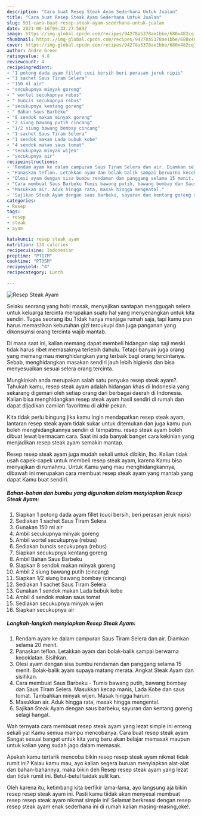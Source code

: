 ```yaml
---
description: "Cara buat Resep Steak Ayam Sederhana Untuk Jualan"
title: "Cara buat Resep Steak Ayam Sederhana Untuk Jualan"
slug: 931-cara-buat-resep-steak-ayam-sederhana-untuk-jualan
date: 2021-06-16T09:33:27.589Z
image: https://img-global.cpcdn.com/recipes/94278a5378ae1bbe/680x482cq70/resep-steak-ayam-foto-resep-utama.jpg
thumbnail: https://img-global.cpcdn.com/recipes/94278a5378ae1bbe/680x482cq70/resep-steak-ayam-foto-resep-utama.jpg
cover: https://img-global.cpcdn.com/recipes/94278a5378ae1bbe/680x482cq70/resep-steak-ayam-foto-resep-utama.jpg
author: Andre Green
ratingvalue: 4.8
reviewcount: 4
recipeingredient:
- "1 potong dada ayam fillet cuci bersih beri perasan jeruk nipis"
- "1 sachet Saus Tiram Selera"
- "150 ml air"
- "secukupnya minyak goreng"
- " wortel secukupnya rebus"
- " buncis secukupnya rebus"
- "secukupnya kentang goreng"
- " Bahan Saus Barbeku"
- "8 sendok makan minyak goreng"
- "2 siung bawang putih cincang"
- "1/2 siung bawang bombay cincang"
- "1 sachet Saus Tiram Selera"
- "1 sendok makan Lada bubuk kobe"
- "4 sendok makan saus tomat"
- "secukupnya minyak wijen"
- "secukupnya air"
recipeinstructions:
- "Rendam ayam ke dalam campuran Saus Tiram Selera dan air. Diamkan selama 20 menit."
- "Panaskan teflon. Letakkan ayam dan bolak-balik sampai berwarna kecoklatan. Sisihkan."
- "Olesi ayam dengan sisa bumbu rendaman dan panggang selama 15 menit. Bolak-balik ayam supaya matang merata. Angkat Steak Ayam dan sisihkan."
- "Cara membuat Saus Barbeku Tumis bawang putih, bawang bombay dan Saus Tiram Selera. Masukkan kecap manis, Lada Kobe dan saus tomat. Tambahkan minyak wijen. Masak hingga harum."
- "Masukkan air. Aduk hingga rata, masak hingga mengental."
- "Sajikan Steak Ayam dengan saus barbeku, sayuran dan kentang goreng selagi hangat."
categories:
- Resep
tags:
- resep
- steak
- ayam

katakunci: resep steak ayam 
nutrition: 134 calories
recipecuisine: Indonesian
preptime: "PT17M"
cooktime: "PT35M"
recipeyield: "4"
recipecategory: Lunch

---
```



![Resep Steak Ayam](https://img-global.cpcdn.com/recipes/94278a5378ae1bbe/680x482cq70/resep-steak-ayam-foto-resep-utama.jpg)

Selaku seorang yang hobi masak, menyajikan santapan menggugah selera untuk keluarga tercinta merupakan suatu hal yang menyenangkan untuk kita sendiri. Tugas seorang ibu Tidak hanya menjaga rumah saja, tapi kamu pun harus memastikan kebutuhan gizi tercukupi dan juga panganan yang dikonsumsi orang tercinta wajib mantab.

Di masa  saat ini, kalian memang dapat membeli hidangan siap saji meski tidak harus ribet memasaknya terlebih dahulu. Tetapi banyak juga orang yang memang mau menghidangkan yang terbaik bagi orang tercintanya. Sebab, menghidangkan masakan sendiri jauh lebih higienis dan bisa menyesuaikan sesuai selera orang tercinta. 



Mungkinkah anda merupakan salah satu penyuka resep steak ayam?. Tahukah kamu, resep steak ayam adalah hidangan khas di Indonesia yang sekarang digemari oleh setiap orang dari berbagai daerah di Indonesia. Kalian bisa menghidangkan resep steak ayam hasil sendiri di rumah dan dapat dijadikan camilan favoritmu di akhir pekan.

Kita tidak perlu bingung jika kamu ingin mendapatkan resep steak ayam, lantaran resep steak ayam tidak sukar untuk ditemukan dan juga kamu pun boleh menghidangkannya sendiri di tempatmu. resep steak ayam boleh dibuat lewat bermacam cara. Saat ini ada banyak banget cara kekinian yang menjadikan resep steak ayam semakin mantap.

Resep resep steak ayam juga mudah sekali untuk dibikin, lho. Kalian tidak usah capek-capek untuk membeli resep steak ayam, karena Kamu bisa menyajikan di rumahmu. Untuk Kamu yang mau menghidangkannya, dibawah ini merupakan cara membuat resep steak ayam yang mantab yang dapat Kamu buat sendiri.

<!--inarticleads1-->

##### Bahan-bahan dan bumbu yang digunakan dalam menyiapkan Resep Steak Ayam:

1. Siapkan 1 potong dada ayam fillet (cuci bersih, beri perasan jeruk nipis)
1. Sediakan 1 sachet Saus Tiram Selera
1. Gunakan 150 ml air
1. Ambil secukupnya minyak goreng
1. Ambil  wortel secukupnya (rebus)
1. Sediakan  buncis secukupnya (rebus)
1. Siapkan secukupnya kentang goreng
1. Ambil  Bahan Saus Barbeku
1. Siapkan 8 sendok makan minyak goreng
1. Ambil 2 siung bawang putih (cincang)
1. Siapkan 1/2 siung bawang bombay (cincang)
1. Sediakan 1 sachet Saus Tiram Selera
1. Gunakan 1 sendok makan Lada bubuk kobe
1. Ambil 4 sendok makan saus tomat
1. Sediakan secukupnya minyak wijen
1. Siapkan secukupnya air




<!--inarticleads2-->

##### Langkah-langkah menyiapkan Resep Steak Ayam:

1. Rendam ayam ke dalam campuran Saus Tiram Selera dan air. Diamkan selama 20 menit.
1. Panaskan teflon. Letakkan ayam dan bolak-balik sampai berwarna kecoklatan. Sisihkan.
1. Olesi ayam dengan sisa bumbu rendaman dan panggang selama 15 menit. Bolak-balik ayam supaya matang merata. Angkat Steak Ayam dan sisihkan.
1. Cara membuat Saus Barbeku - Tumis bawang putih, bawang bombay dan Saus Tiram Selera. Masukkan kecap manis, Lada Kobe dan saus tomat. Tambahkan minyak wijen. Masak hingga harum.
1. Masukkan air. Aduk hingga rata, masak hingga mengental.
1. Sajikan Steak Ayam dengan saus barbeku, sayuran dan kentang goreng selagi hangat.




Wah ternyata cara membuat resep steak ayam yang lezat simple ini enteng sekali ya! Kamu semua mampu mencobanya. Cara buat resep steak ayam Sangat sesuai banget untuk kita yang baru akan belajar memasak maupun untuk kalian yang sudah jago dalam memasak.

Apakah kamu tertarik mencoba bikin resep resep steak ayam nikmat tidak rumit ini? Kalau kamu mau, ayo kalian segera buruan menyiapkan alat-alat dan bahan-bahannya, maka bikin deh Resep resep steak ayam yang lezat dan tidak rumit ini. Betul-betul taidak sulit kan. 

Oleh karena itu, ketimbang kita berfikir lama-lama, ayo langsung aja bikin resep resep steak ayam ini. Pasti kamu tiidak akan menyesal membuat resep resep steak ayam nikmat simple ini! Selamat berkreasi dengan resep resep steak ayam enak sederhana ini di rumah kalian masing-masing,oke!.

